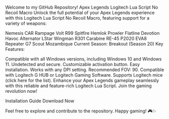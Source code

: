 Welcome to my GitHub Repository!
Apex Legends Logitech Lua Script No Recoil Macro
Unlock the full potential of your Apex Legends experience with this Logitech Lua Script No Recoil Macro, featuring support for a variety of weapons:

Nemesis
CAR
Rampage
Volt
R99
Spitfire
Hemlok
Prowler
Flatline
Devotion
Havoc
Alternator
LStar
Wingman
R301 Carabine
RE-45
P2020
EVA8
Repeater
G7 Scout
Mozambique
Current Season: Breakout (Season 20)
Key Features:

Compatible with all Windows versions, including Windows 10 and Windows 11.
Undetected and secure.
Customizable activation button.
Easy installation.
Works with any DPI setting.
Recommended FOV: 90.
Compatible with Logitech G HUB or Logitech Gaming Software.
Supports Logitech mice (click here for the list).
Enhance your Apex Legends gameplay seamlessly with this reliable and feature-rich Logitech Lua Script. Join the gaming revolution now!

Installation Guide
Download Now

Feel free to explore and contribute to the repository. Happy gaming! 🎮✨
